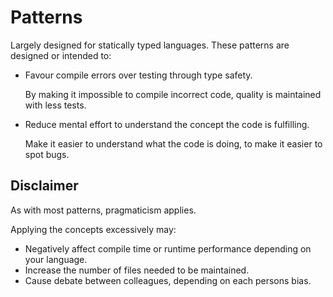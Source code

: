 # Patterns

Largely designed for statically typed languages. These patterns are designed or intended to:

* Favour compile errors over testing through type safety.

    By making it impossible to compile incorrect code, quality is maintained with less tests.

* Reduce mental effort to understand the concept the code is fulfilling.

    Make it easier to understand what the code is doing, to make it easier to spot bugs.


## Disclaimer

As with most patterns, pragmaticism applies.

Applying the concepts excessively may:

* Negatively affect compile time or runtime performance depending on your language.
* Increase the number of files needed to be maintained.
* Cause debate between colleagues, depending on each persons bias.
